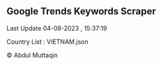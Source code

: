 

## Google Trends Keywords Scraper 
 
Last Update 04-08-2023 , 15:37:19

Country List :
VIETNAM.json



© Abdul Muttaqin 
